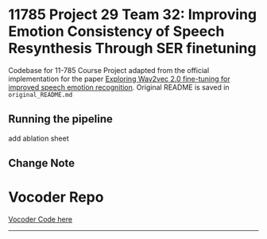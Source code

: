 # 11785 Project 29 Team 32: Improving Emotion Consistency of Speech Resynthesis Through SER finetuning

Codebase for 11-785 Course Project adapted from the official implementation for the paper [Exploring Wav2vec 2.0 fine-tuning for improved speech emotion recognition](http://arxiv.org/abs/2110.06309). Original README is saved in `original_README.md`


## Running the pipeline
add ablation sheet
## Change Note

# Vocoder Repo
[Vocoder Code here](https://github.com/jeffersonHsieh/speech-resynthesis.git)





--------------------------------------------------------------------------------------------------
